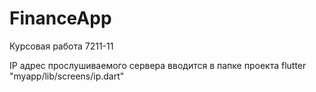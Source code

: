 # FinanceApp
Курсовая работа 7211-11

IP адрес прослушиваемого сервера вводится в папке проекта flutter "myapp/lib/screens/ip.dart"
